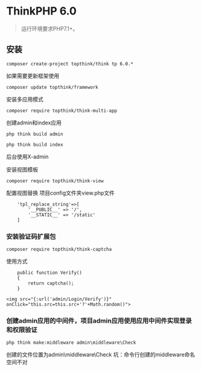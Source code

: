 ThinkPHP 6.0
===============

> 运行环境要求PHP7.1+。

## 安装

~~~
composer create-project topthink/think tp 6.0.*
~~~

如果需要更新框架使用
~~~
composer update topthink/framework
~~~

安装多应用模式 
~~~
composer require topthink/think-multi-app
~~~

创建admin和index应用
~~~
php think build admin
~~~
~~~
php think build index
~~~

后台使用X-admin

安装视图模板 
~~~
composer require topthink/think-view
~~~

配置视图替换 项目config文件夹view.php文件
~~~
    'tpl_replace_string'=>[
        '__PUBLIC__' => '/',
        '__STATIC__' => '/static'
    ]
~~~

### 安装验证码扩展包 
~~~
composer require topthink/think-captcha
~~~

使用方式
~~~
    public function Verify()
    {
        return captcha();
    }
~~~
~~~
<img src="{:url('admin/Login/Verify')}" onClick="this.src=this.src+'?'+Math.random()">
~~~

### 创建admin应用的中间件，项目admin应用使用应用中间件实现登录和权限验证
~~~
php think make:middleware admin\middleware\Check 
~~~
创建的文件位置为admin\middleware\Check 
坑：命令行创建的middleware命名空间不对
